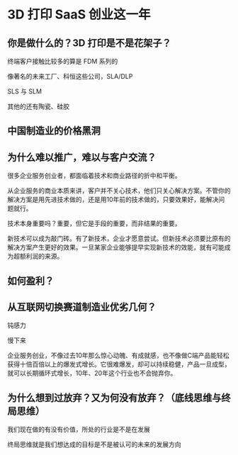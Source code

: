# 3D 打印 SaaS 创业这一年

## 你是做什么的？3D 打印是不是花架子？

终端客户接触比较多的算是 FDM 系列的

像著名的未来工厂、科恒这些公司，SLA/DLP

SLS 与 SLM

其他的还有陶瓷、硅胶

## 中国制造业的价格黑洞

## 为什么难以推广，难以与客户交流？

很多企业服务创业者，都面临着技术和商业路径的折中和平衡。

从企业服务的商业本质来讲，客户并不关心技术，他们只关心解决方案。不管你的解决方案是用先进技术做的，还是用10年前的技术做的，只要效果好，能解决问题就行。

技术本身重要吗？重要，但它是手段的重要，而非结果的重要。

新技术可以成为敲门砖。有了新技术，企业才愿意尝试。但新技术必须要比原有的解决方案产生更好的效果。一旦某家企业能够提早实现新技术的效能，就有可能成为超额利润的来源。

## 如何盈利？

## 从互联网切换赛道制造业优劣几何？

钝感力

慢下来

企业服务创业，不像过去10年那么惊心动魄、有成就感，也不像做C端产品能轻松获得十倍百倍以上的爆发式增长。它很难爆发，却可以持续稳健，产品一旦成型，就可以长期循环式增长，10年、20年这个行业也不会抛弃你。

## 为什么想到过放弃？又为何没有放弃？（底线思维与终局思维）

我们现在做的有没有价值，所处的行业是不是在发展

终局思维就是我们想达成的目标是不是被认可的未来的发展方向

